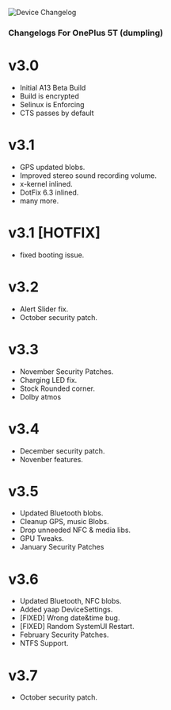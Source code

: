 ![Device Changelog](https://i.imgur.com/C0Wcdr5.png)

### Changelogs For OnePlus 5T (dumpling)

# v3.0

- Initial A13 Beta Build
- Build is encrypted
- Selinux is Enforcing
- CTS passes by default

# v3.1

- GPS updated blobs.
- Improved stereo sound recording volume.
- x-kernel inlined.
- DotFix 6.3 inlined.
- many more.

# v3.1 [HOTFIX]

- fixed booting issue.

# v3.2

- Alert Slider fix.
- October security patch.

# v3.3

- November Security Patches.
- Charging LED fix.
- Stock Rounded corner.
- Dolby atmos

# v3.4

- December security patch.
- Novenber features.

# v3.5

- Updated Bluetooth blobs.
- Cleanup GPS, music Blobs.
- Drop unneeded NFC & media libs.
- GPU Tweaks.
- January Security Patches

# v3.6

- Updated Bluetooth, NFC blobs.
- Added yaap DeviceSettings.
- [FIXED] Wrong date&time bug.
- [FIXED] Random SystemUI Restart.
- February Security Patches.
- NTFS Support.

# v3.7

- October security patch.
